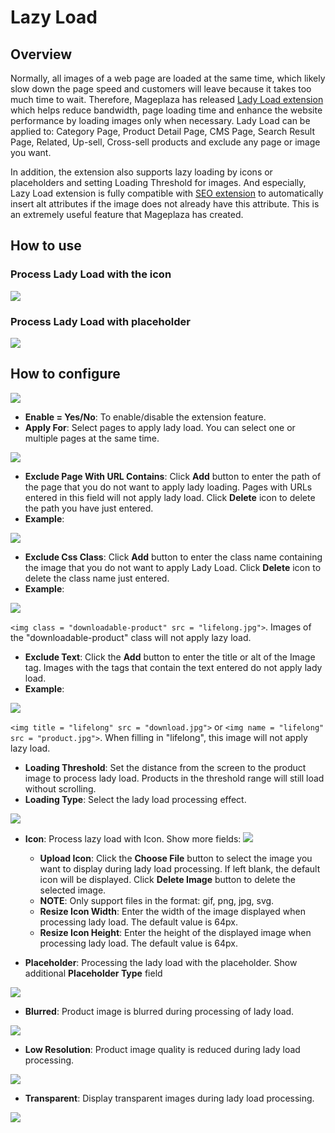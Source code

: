 # Lazy Load

## Overview

Normally, all images of a web page are loaded at the same time, which likely slow down the page speed and customers will leave because it takes too much time to wait. Therefore, Mageplaza has released [Lady Load extension](https://mageplaza.com/magento-2-lazy-load/)  which helps reduce bandwidth, page loading time and enhance the website performance by loading images only when necessary. Lady Load can be applied to: Category Page, Product Detail Page, CMS Page, Search Result Page, Related, Up-sell, Cross-sell products and exclude any page or image you want.

In addition, the extension also supports lazy loading by icons or placeholders and setting Loading Threshold for images. And especially, Lazy Load extension is fully compatible with [SEO extension](https://www.mageplaza.com/magento-2-seo-extension/) to automatically insert alt attributes if the image does not already have this attribute. This is an extremely useful feature that Mageplaza has created.

## How to use

### Process Lady Load with the icon

![](https://i.imgur.com/6pnOIvc.png)

### Process Lady Load with placeholder

![](https://i.imgur.com/Gcj9Bp3.png)

## How to configure

![](https://i.imgur.com/0s7h7kA.png)

- **Enable = Yes/No**: To enable/disable the extension feature.
- **Apply For**: Select pages to apply lady load. You can select one or multiple pages at the same time. 

![](https://i.imgur.com/x6BuaNK.png)

- **Exclude Page With URL Contains**: Click **Add** button to enter the path of the page that you do not want to apply lady loading. Pages with URLs entered in this field will not apply lady load. Click **Delete** icon to delete the path you have just entered.
- **Example**:

![](https://i.imgur.com/gc7Er3V.png)

- **Exclude Css Class**: Click **Add** button to enter the class name containing the image that you do not want to apply Lady Load. Click **Delete** icon to delete the class name just entered.
- **Example**:

![](https://i.imgur.com/uAEyJ7D.png)

`<img class = "downloadable-product" src = "lifelong.jpg">`. Images of the "downloadable-product" class will not apply lazy load.

- **Exclude Text**: Click the **Add** button to enter the title or alt of the Image tag. Images with the tags that contain the text entered do not apply lady load.
- **Example**:

![](https://i.imgur.com/3cfqi4O.png)

`<img title = "lifelong" src = "download.jpg">` or `<img name = "lifelong" src = "product.jpg">`. When filling in "lifelong", this image will not apply lazy load.
- **Loading Threshold**: Set the distance from the screen to the product image to process lady load. Products in the threshold range will still load without scrolling.
- **Loading Type**: Select the lady load processing effect.

![](https://i.imgur.com/v9SthIM.png)
  - **Icon**: Process lazy load with Icon. Show more fields:
![](https://i.imgur.com/Q851Wsr.png)
    - **Upload Icon**: Click the **Choose File** button to select the image you want to display during lady load processing. If left blank, the default icon will be displayed. Click **Delete Image** button to delete the selected image.
    - **NOTE**: Only support files in the format: gif, png, jpg, svg.
    - **Resize Icon Width**: Enter the width of the image displayed when processing lady load. The default value is 64px.
    - **Resize Icon Height**: Enter the height of the displayed image when processing lady load. The default value is 64px.
    
  - **Placeholder**: Processing the lady load with the placeholder. Show additional **Placeholder Type** field

![](https://i.imgur.com/ZmRJM79.png)

  - **Blurred**: Product image is blurred during processing of lady load.

  ![](https://i.imgur.com/MV5aHpP.gif)

  - **Low Resolution**: Product image quality is reduced during lady load processing.

  ![](https://i.imgur.com/Ighh5wH.gif)

  - **Transparent**: Display transparent images during lady load processing.

  ![](https://i.imgur.com/7QFFTBf.gif)
